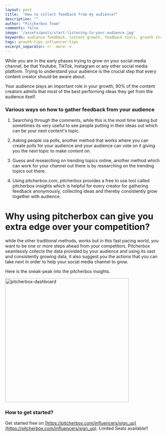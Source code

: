 ```yaml
---
layout: post
title:  "How to collect feedback from my audience?"
description: ""
author: "Pitcherbox Team"
comments: false
image: '/assets/posts/start-listening-to-your-audience.jpg'
keywords: audience feedback, content growth, feedback tools, growth strategies.
tags: growth-tips influencer-tips
excerpt_separator: <!--more-->
---
```


While you are in the early phases trying to grow on your social media channel, be that Youtube, TikTok, Instagram or any other social media platform. Trying to understand your audience is the crucial step that every content creator should be aware about. <!--more-->

Your audience plays an important role in your growth, 90% of the content creators admits that most of the best performing ideas they get from the audience itself.

### Various ways on how to gather feedback from your audience

1. Searching through the comments, while this is the most time taking but sometimes its very useful to see people putting in their ideas out which can be your next content's topic.

2. Asking people via polls, another method that works where you can create polls for your audience and your audience can vote on it giving you the next topic to make content on.

3. Guess and researching on trending topics online, another method which can work for your channel out there is by researching on the trending topics out there.

4. Using pitcherbox.com, pitcherbox provides a free to use tool called pitcherbox-insights which is helpful for every creator for gathering feedback anonymously, collecting ideas and thereby consistently grow together with audience.

# Why using pitcherbox can give you extra edge over your competition?

while the other traditional methods, works but in this fast pacing world, you want to be one or more steps ahead from your competitors. Pitcherbox seamlessly collects the data provided by your audience and using its vast and consistently growing data, it also suggest you the actions that you can take next in order to help your social media channel to grow.

Here is the sneak-peak into the pitcherbox insights.

<img src="{{site.baseurl}}/assets/posts/how-to-collect-feedback-from-audience.jpg" width="400px" height="400px" alt="pitcherbox-dashboard">

### How to get started?
Get started free on [https://pitcherbox.com/influencers/sign_up](https://pitcherbox.com/influencers/sign_up). Limited Seats available!!

